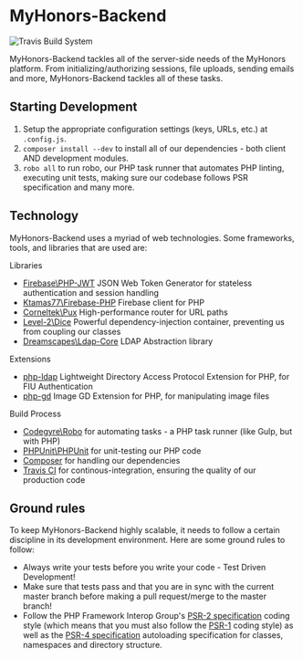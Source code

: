 # MyHonors-Backend 

![Travis Build System](https://img.shields.io/travis/fiuhonors/myhonors.svg?style=flat-square)

MyHonors-Backend tackles all of the server-side needs of the MyHonors platform. From initializing/authorizing sessions, file uploads, sending emails and more, MyHonors-Backend tackles all of these tasks.

## Starting Development

1. Setup the appropriate configuration settings (keys, URLs, etc.) at `.config.js`.
2. `composer install --dev` to install all of our dependencies - both client AND development modules.
4. `robo all` to run robo, our PHP task runner that automates PHP linting, executing unit tests, making sure our codebase follows PSR specification and many more.

## Technology
MyHonors-Backend uses a myriad of web technologies. Some frameworks, tools, and libraries that are used are:

Libraries
* [Firebase\PHP-JWT](https://github.com/firebase/php-jwt) JSON Web Token Generator for stateless authentication and session handling
* [Ktamas77\Firebase-PHP](https://github.com/ktamas77/firebase-php) Firebase client for PHP
* [Corneltek\Pux](https://github.com/c9s/Pux) High-performance router for URL paths
* [Level-2\Dice](https://github.com/Level-2/Dice) Powerful dependency-injection container, preventing us from coupling our classes
* [Dreamscapes\Ldap-Core](https://github.com/Dreamscapes/Ldap-Core) LDAP Abstraction library

Extensions
* [php-ldap](http://php.net/manual/en/book.ldap.php) Lightweight Directory Access Protocol Extension for PHP, for FIU Authentication
* [php-gd](http://php.net/manual/en/book.image.php) Image GD Extension for PHP, for manipulating image files

Build Process
* [Codegyre\Robo](http://robo.li/) for automating tasks - a PHP task runner (like Gulp, but with PHP)
* [PHPUnit\PHPUnit](https://phpunit.de/) for unit-testing our PHP code
* [Composer](https://getcomposer.org/) for handling our dependencies
* [Travis CI](https://travis-ci.org/) for continous-integration, ensuring the quality of our production code

## Ground rules
To keep MyHonors-Backend highly scalable, it needs to follow a certain discipline in its development environment. Here are some ground rules to follow:

* Always write your tests before you write your code - Test Driven Development!
* Make sure that tests pass and that you are in sync with the current master branch before making a pull request/merge to the master branch!
* Follow the PHP Framework Interop Group's [PSR-2 specification](http://www.php-fig.org/psr/psr-2/) coding style (which means that you must also follow the [PSR-1](http://www.php-fig.org/psr/psr-1/) coding style) as well as the [PSR-4 specification](http://www.php-fig.org/psr/psr-4/) autoloading specification for classes, namespaces and directory structure.
